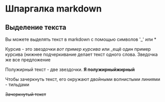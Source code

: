 # Шпаргалка markdown

## Выделение текста

Вы можете выделять текст в markdown с помощью символов '_' или *

Курсив - это звездочки *вот пример курсива* или _ещё один пример курсива (нижнее подчеркивание делает
текст одного слова. Зведочка же все предложение

Полужирный текст - две звездочки.
**Я полужирныйжирный** 

Чтобы зачеркнуть текст, его окружают двойными волнистыми линиями - тильдами

~~Зачеркнутый текст~~

